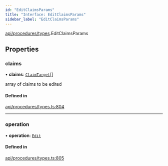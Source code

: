 ```yaml
---
id: "EditClaimsParams"
title: "Interface: EditClaimsParams"
sidebar_label: "EditClaimsParams"
---
```


[api/procedures/types](../../../../../modules/API/Procedures/Types/Types.md).EditClaimsParams

## Properties

### claims

• **claims**: [`ClaimTarget`](../../../Entities/Types/ClaimTarget/ClaimTarget.md)[]

array of claims to be edited

#### Defined in

[api/procedures/types.ts:804](https://github.com/PolymeshAssociation/polymesh-sdk/blob/5b946f904/src/api/procedures/types.ts#L804)

___

### operation

• **operation**: [`Edit`](../../../../../enums/API/Procedures/Types/ClaimOperation/ClaimOperation.md#edit)

#### Defined in

[api/procedures/types.ts:805](https://github.com/PolymeshAssociation/polymesh-sdk/blob/5b946f904/src/api/procedures/types.ts#L805)
